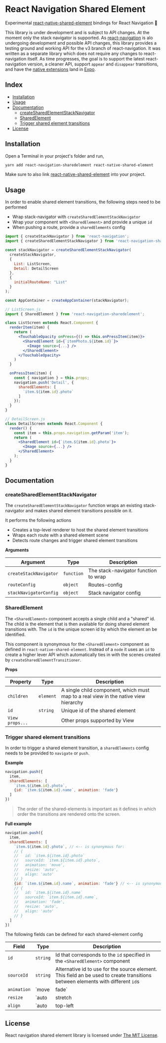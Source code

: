 # React Navigation Shared Element <!-- omit in toc -->

Experimental [react-native-shared-element](https://github.com/IjzerenHein/react-native-shared-element) bindings for React Navigation 💫

This library is under development and is subject to API changes. At the moment only the stack navigator is supported.
As [react-navigation](https://reactnavigation.org) is alo undergoing development and possible API changes, this library provides a testing ground and working API for the v3 branch of react-navigation.
It was written as a separate library which does not require any changes to react-navigation itself.
As time progresses, the goal is to support the latest react-navigation version, a cleaner API, support `appear` and `disappear` transitions, and have the 
[native extensions](https://github.com/IjzerenHein/react-native-shared-element) land in [Expo](https://expo.io/).

## Index <!-- omit in toc -->

- [Installation](#installation)
- [Usage](#usage)
- [Documentation](#documentation)
  - [createSharedElementStackNavigator](#createsharedelementstacknavigator)
  - [SharedElement](#sharedelement)
  - [Trigger shared element transitions](#trigger-shared-element-transitions)
- [License](#license)

## Installation

Open a Terminal in your project's folder and run,

```sh
yarn add react-navigation-sharedelement react-native-shared-element
```

Make sure to also link [react-native-shared-element](https://github.com/IjzerenHein/react-native-shared-element) into your project.

## Usage

In order to enable shared element transitions, the following steps need to be performed

- Wrap stack-navigator with `createSharedElementStackNavigator`
- Wrap your component with `<SharedElement>` and provide a unique `id`
- When pushing a route, provide a `sharedElements` config

```jsx
import { createStackNavigator } from 'react-navigation';
import { createSharedElementStackNavigator } from 'react-navigation-sharedelement';

const stackNavigator = createSharedElementStackNavigator(
  createStackNavigator,
  {
    List: ListScreen,
    Detail: DetailScreen
  },
  {
    initialRouteName: "List"
  }
);

const AppContainer = createAppContainer(stackNavigator);
```

```jsx
// ListScreen.js
import { SharedElement } from 'react-navigation-sharedelement';

class ListScreen extends React.Component {
  renderItem(item) {
    return (
      <TouchableOpacity onPress={() => this.onPressItem(item)}>
        <SharedElement id={`itemPhoto.${item.id}`}>
          <Image source={...} />
        </SharedElement>
      </TouchableOpacity>
    )
  }

  onPressItem(item) {
    const { navigation } = this.props;
    navigation.push('Detail', {
      sharedElements: [
        `item.${item.id}.photo`
      ]
    });
  }
}
```

```jsx
// DetailScreen.js
class DetailScreen extends React.Component {
  render() {
    const item = this.props.navigation.getParam('item');
    return (
      <SharedElement id={`item.${item.id}.photo`}>
        <Image source={...} />
      </SharedElement>
    );
  }
}
```

## Documentation

### createSharedElementStackNavigator

The `createSharedElementStackNavigator` function wraps an existing stack-navigator and makes shared element transitions possible on it. 

It performs the following actions

- Creates a top-level renderer to host the shared element transitions
- Wraps each route with a shared element scene
- Detects route changes and trigger shared element transitions

**Arguments**

| Argument               | Type       | Description                          |
| ---------------------- | ---------- | ------------------------------------ |
| `createStackNavigator` | `function` | The stack-navigator function to wrap |
| `routeConfig`          | `object`   | Routes-config                        |
| `stackNavigatorConfig` | `object`   | Stack navigator config               |

### SharedElement

The `<SharedElement>` component accepts a single child and a "shared" id. The child is the element that is then available for doing shared element transitions with.
The `id` is the unique screen id by which the element an be identified.

This component is synonymous for the `<SharedElement>` component as defined in `react-native-shared-element`. Instead of a `node` it uses an `id` to create a higher
lever API which automatically ties in with the scenes created by `createSharedElementTransitioner`.

**Props**

| Property        | Type      | Description                                                                          |
| --------------- | --------- | ------------------------------------------------------------------------------------ |
| `children`      | `element` | A single child component, which must map to a real view in the native view hierarchy |
| `id`            | `string`  | Unique id of the shared element                                                      |
| `View props...` |           | Other props supported by View                                                        |

### Trigger shared element transitions

In order to trigger a shared element transition, a `sharedElements` config needs to be provided to `navigate` or `push`.

**Example**

```js
navigation.push({
  item,
  sharedElements: [
    `item.${item.id}.photo`,
    {id: `item.${item.id}.name`, animation: 'fade'}
  ]
})
```

> The order of the shared-elements is important as it defines in which order the transitions are rendered onto the screen.

**Full example**

```js
navigation.push({
  item,
  sharedElements: [
    `item.${item.id}.photo`, // <-- is synonymous for:
    // {
    //   id: `item.${item.id}.photo`
    //   sourceId: `item.${item.id}.photo`,
    //   animation: 'move',
    //   resize: 'auto',
    //   align: 'auto'
    // }
    {id: `item.${item.id}.name`, animation: 'fade'} // <-- is synonymous for:
    // {
    //   id: `item.${item.id}.name`
    //   sourceId: `item.${item.id}.name`,
    //   animation: 'fade',
    //   resize: 'auto',
    //   align: 'auto'
    // }
  ]
})
```

The following fields can be defined for each shared-element config

| Field       | Type                           | Description                                                                                                                                                      |
| ----------- | ------------------------------ | ---------------------------------------------------------------------------------------------------------------------------------------------------------------- |
| `id`        | `string`                       | Id that corresponds to the `id` specified in the `<SharedElement>` component                                                                                     |
| `sourceId`  | `string`                       | Alternative id to use for the source element. This field an be used to create transitions between elements with different `id`s                                  |
| `animation` | `move | fade`                  | Type of animation to perform (default = `move`), [see SharedElementAnimation](https://github.com/IjzerenHein/react-native-shared-element#sharedelementanimation) |
| `resize`    | `auto | stretch | clip | none` | Resize behavior of the transition (default = `auto`), [see SharedElementResize](https://github.com/IjzerenHein/react-native-shared-element#sharedelementresize)  |
| `align`     | `auto | top-left | ...`        | Align behavior of the transition (default = `auto`), [see SharedElementAlign](https://github.com/IjzerenHein/react-native-shared-element#sharedelementalign)     |  |


## License

React navigation shared element library is licensed under [The MIT License](./LICENSE.md).
